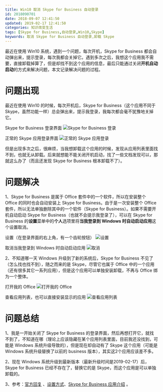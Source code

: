 ```yaml
---
title: Win10 取消 Skype for Business 自动登录
id: 2018090701
date: 2018-09-07 12:41:50
updated: 2019-02-17 12:41:50
categories: 知识改变生活
tags: [Skype for Business,自动登录,Win10,Skype]
keywords: 取消 Skype for Business 自动登录,卸载 Skype
---
```



最近在使用 Win10 系统，遇到一个问题，每次开机，Skype for Business 都会自动弹出来，提示登录，每次我都会关掉它。遇到多次之后，我想这个应用我不需要，直接卸载掉算了，但是却找不到这个应用的信息，最后只能通过关闭**开机自动启动**的方式来解决问题，本文记录解决问题的过程。


<!-- more -->


# 问题出现


最近在使用 Win10 的时候，每次开机后，Skype for Business（这个应用不同于 Skype，虽然功能一样）总会弹出来，提示我登录，我每次都会毫不犹豫地关掉它。

Skype for Business 登录界面
![Skype for Business 登录](https://ws1.sinaimg.cn/large/b7f2e3a3gy1g09f643hbhj20dq0orwf8.jpg "Skype for Business 登录")

正常的 Skype 应用登录界面
![正常的 Skype 应用登录](https://ws1.sinaimg.cn/large/b7f2e3a3gy1g09f6h7kmtj20xc0pwgqj.jpg "正常的 Skype 应用登录")

但是出现多次之后，很麻烦，当我想卸载这个应用的时候，发现从应用列表里面找不到，也就无从卸载。后来就想能不能关闭开机启动，找了一些文档发现可以，那就这么办了（而且还发现 Skype for Business 根本卸载不了）。


# 问题解决

1、Skype for Business 是属于 Office 套件中的一个软件，所以在安装整个 Office 的同时也会自动安装上 Skype for Business。由于是一次安装整个 Office 套件，所以无法单独删除其中的一个软件（Skype for Business）。如果不需要开机自动启动 Skype for Business（也就不会提示我登录了），可以在 Skype for Business 的**设置**菜单中的**个人**选项里将**当我登录到 Windows 时自动启动应用**这个设置取消。

设置（在登录界面的右上角，有一个齿轮按钮）
![设置](https://ws1.sinaimg.cn/large/b7f2e3a3gy1g09f7pheokj20dq0orq3b.jpg "设置")

取消当我登录到 Windows 时自动启动应用
![取消](https://ws1.sinaimg.cn/large/b7f2e3a3gy1g09f87o24fj20qh09sgmz.jpg "取消")

2、不知道哪一天 Windows 升级到了新的系统后，Skype for Business 不见了（怎么找也找不到），随之而来的是 Skype，尽管它也属于 Office 中的一个应用（还有很多其它一系列应用），但是这个应用可以单独安装卸载，不再与 Office 绑为一个整体。

打开我的 Office
![打开我的 Office](https://ws1.sinaimg.cn/large/b7f2e3a3gy1g09f8r9mqgj20i00iu46e.jpg "打开我的 Office")

查看应用列表，也可以直接安装显示的应用
![查看应用列表](https://ws1.sinaimg.cn/large/b7f2e3a3gy1g09f989oipj20rh0go0ti.jpg "查看应用列表")


# 问题总结


1、我是一开始关闭了 Skype for Business 的登录界面，然后再想打开它，就找不到了，不知道在哪（理论上应该隐藏在某个应用列表里面，目前我还没找到，可能是 Windows 系统升级导致的），但是现在却自动有了 Skype 这个应用（可能是 Windows 系统升级替换了以前的 business 版本），其实这2个应用应该差不多。

2、现在 Windows 系统升级到最新版本（最新升级时间是2019-02-17）后，Skype for Business 已经不存在了，替换它的是 Skype，而这个应用是可以单独卸载的。

3、参考：[官方回复](https://answers.microsoft.com/zh-hans/msoffice/forum/msoffice_sfb-mso_win10-mso_o365b/%E6%9C%80%E8%BF%91%E4%B8%80%E5%BC%80%E6%9C%BA/b7ca9aee-76b5-4e7f-a6bc-c94844ed8cdb) 、[设置方式](https://support.office.com/zh-cn/article/%E8%AE%BE%E7%BD%AE-%E4%B8%AA%E4%BA%BA-%E9%80%89%E9%A1%B9-c09b21ac-7334-49cf-a510-d8c432fcaf01)、[Skype for Business 应用介绍](https://support.office.com/zh-cn/article/%E5%AE%89%E8%A3%85%E7%94%B1%E4%B8%96%E7%BA%AA%E4%BA%92%E8%81%94%E8%BF%90%E8%90%A5%E7%9A%84-skype-for-business-93b6e966-120f-493b-955a-365b298ce828) 。

